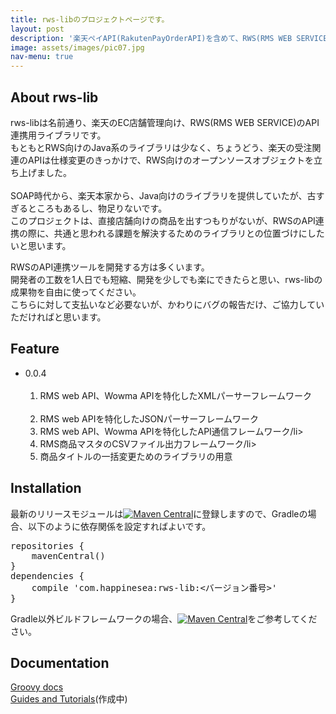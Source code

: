 ```yaml
---
title: rws-libのプロジェクトページです。
layout: post
description: '楽天ペイAPI(RakutenPayOrderAPI)を含めて、RWS(RMS WEB SERVICE)の通信データをGroovy/Javaから扱いしやすいためのライブラリーです'
image: assets/images/pic07.jpg
nav-menu: true
---
```


## About rws-lib
rws-libは名前通り、楽天のEC店舗管理向け、RWS(RMS WEB SERVICE)のAPI連携用ライブラリです。<br>
もともとRWS向けのJava系のライブラリは少なく、ちょうどう、楽天の受注関連のAPIは仕様変更のきっかけで、RWS向けのオープンソースオブジェクトを立ち上げました。<br>
<br>
SOAP時代から、楽天本家から、Java向けのライブラリを提供していたが、古すぎるところもあるし、物足りないです。<br>
このプロジェクトは、直接店舗向けの商品を出すつもりがないが、RWSのAPI連携の際に、共通と思われる課題を解決するためのライブラリとの位置づけにしたいと思います。<br>

RWSのAPI連携ツールを開発する方は多くいます。<br>
開発者の工数を1人日でも短縮、開発を少しでも楽にできたらと思い、rws-libの成果物を自由に使ってください。<br>
こちらに対して支払いなど必要ないが、かわりにバグの報告だけ、ご協力していただければと思います。

## Feature
<ul>
<li>0.0.4
  <ol>
    <li>RMS web API、Wowma APIを特化したXMLパーサーフレームワーク</li>
    <li>RMS web APIを特化したJSONパーサーフレームワーク</li>
    <li>RMS web API、Wowma APIを特化したAPI通信フレームワーク/li>
    <li>RMS商品マスタのCSVファイル出力フレームワーク/li>
    <li>商品タイトルの一括変更ためのライブラリの用意</li>
  </ol>
</li>
</ul>

## Installation
最新のリリースモジュールは[![Maven Central](https://maven-badges.herokuapp.com/maven-central/com.happinesea/rws-lib/badge.svg)](https://maven-badges.herokuapp.com/maven-central/com.happinesea/rws-lib)に登録しますので、Gradleの場合、以下のように依存関係を設定すればよいです。<br>
<pre>
repositories {
    mavenCentral()
}
dependencies {
    compile 'com.happinesea:rws-lib:<バージョン番号>'
}
</pre>

Gradle以外ビルドフレームワークの場合、[![Maven Central](https://maven-badges.herokuapp.com/maven-central/com.happinesea/rws-lib/badge.svg)](https://maven-badges.herokuapp.com/maven-central/com.happinesea/rws-lib)をご参考してください。

## Documentation

[Groovy docs](http://lab.happinesea.com/docs/rws-lib/0.0.3/groovydoc/)<br>
[Guides and Tutorials](https://github.com/happinesea/rws-lib-tutorial)(作成中)
